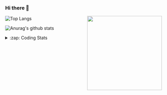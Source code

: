 ### Hi there 👋

<!--
**tao8687/tao8687** is a ✨ _special_ ✨ repository because its `README.md` (this file) appears on your GitHub profile.

Here are some ideas to get you started:

- 🔭 I’m currently working on ...
- 🌱 I’m currently learning ...
- 👯 I’m looking to collaborate on ...
- 🤔 I’m looking for help with ...
- 💬 Ask me about ...
- 📫 How to reach me: ...
- 😄 Pronouns: ...
- ⚡ Fun fact: ...
-->

<img align='right' src="https://media.giphy.com/media/M9gbBd9nbDrOTu1Mqx/giphy.gif" width="240">

  
![Top Langs](https://github-readme-stats.vercel.app/api/top-langs/?username=tao8687&layout=compact&title_color=23238E&text_color=A67D3D)

![Anurag's github stats](https://github-readme-stats.vercel.app/api?username=tao8687&show_icons=true&&text_color=A67D3D&title_color=23238E&show_icons=false&count_private=true&hide=stars)

<details>
  <summary>:zap: Coding Stats</summary>
  <br>
    
<!--START_SECTION:waka-->

```txt
From: 11 November 2024 - To: 18 November 2024

Lua        6 hrs 48 mins   █████████▓░░░░░░░░░░░░░░░   38.67 %
Other      5 hrs 52 mins   ████████▒░░░░░░░░░░░░░░░░   33.39 %
Markdown   1 hr 10 mins    █▓░░░░░░░░░░░░░░░░░░░░░░░   06.65 %
Python     1 hr 7 mins     █▓░░░░░░░░░░░░░░░░░░░░░░░   06.40 %
YAML       52 mins         █▒░░░░░░░░░░░░░░░░░░░░░░░   04.97 %
```

<!--END_SECTION:waka-->
</details>
